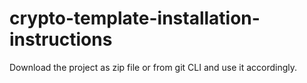 # crypto-template-installation-instructions

Download the project as zip file or from git CLI and use it accordingly.
